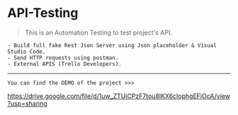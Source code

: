 # API-Testing
> This is an Automation Testing to test project's API.
```
- Build full fake Rest Json Server using Json placeholder & Visual Studio Code.
- Send HTTP requests using postman. 
- External APIS (Trello Developers).
```
_________________________________________________________________________________________________________
```
You can find the DEMO of the project >>>
```
 https://drive.google.com/file/d/1uw_ZTUiCPzF7tou8lKX6cIophgEFiOcA/view?usp=sharing

